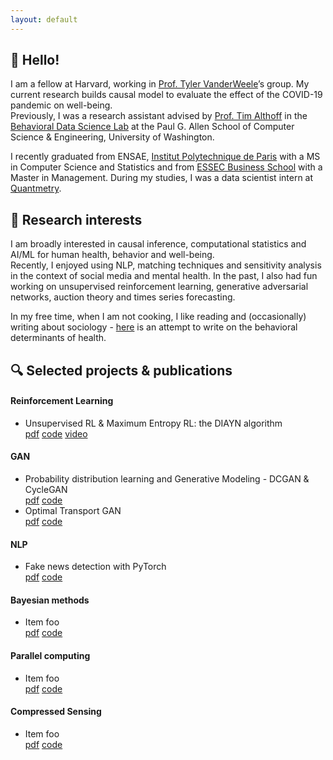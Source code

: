 ```yaml
---
layout: default
---
```


## 👋 Hello!

I am a fellow at Harvard, working in [Prof. Tyler VanderWeele](https://www.hsph.harvard.edu/tyler-vanderweele/)’s group. My current research builds causal model to evaluate the effect of the COVID-19 pandemic on well-being.    
Previously, I was a research assistant advised by [Prof. Tim Althoff](http://timalthoff.de/) in the [Behavioral Data Science Lab](https://behavioral-data.github.io/) at the Paul G. Allen School of Computer Science & Engineering, University of Washington.      

I recently graduated from ENSAE, [Institut Polytechnique de Paris](https://www.ip-paris.fr/en) with a MS in Computer Science and Statistics and from [ESSEC Business School](https://www.essec.edu/en/) with a Master in Management. During my studies, I was a data scientist intern at [Quantmetry](https://www.quantmetry.com/).

## 👀 Research interests

I am broadly interested in causal inference, computational statistics and AI/ML for human health, behavior and well-being.   
Recently, I enjoyed using NLP, matching techniques and sensitivity analysis in the context of social media and mental health. In the past, I also had fun working on unsupervised reinforcement learning, generative adversarial networks, auction theory and times series forecasting.

In my free time, when I am not cooking, I like reading and (occasionally) writing about sociology - [here]() is an attempt to write on the behavioral determinants of health.

## 🔍 Selected projects & publications

#### Reinforcement Learning
*   Unsupervised RL & Maximum Entropy RL: the DIAYN algorithm          
    <a href="assets/papers/rl_final_deshayes_dulcy.pdf" target="_blank"><i class="fa fa-file-pdf-o [&#xf1c1;]"></i> pdf</a>   <a href="https://github.com/remydeshayes/RL_DIAYN.git"  target="_blank"><i class="fa fa-github"></i> code</a> <a href=""><i class="fa fa-youtube [f167]"  target="_blank"></i> video</a>
    
#### GAN 
*   Probability distribution learning and Generative Modeling - DCGAN & CycleGAN            
    <a href="" target="_blank"><i class="fa fa-file-pdf-o [&#xf1c1;]" ></i> pdf</a>   <a href="" target="_blank"><i class="fa fa-github"></i> code</a>
*   Optimal Transport GAN           
    <a href="" target="_blank"><i class="fa fa-file-pdf-o [&#xf1c1;]" ></i> pdf</a>   <a href="" target="_blank"><i class="fa fa-github"></i> code</a>

#### NLP
*   Fake news detection with PyTorch      
    <a href="" target="_blank"><i class="fa fa-file-pdf-o [&#xf1c1;]" ></i> pdf</a>   <a href="" target="_blank"><i class="fa fa-github"></i> code</a>
    
#### Bayesian methods
*   Item foo      
    <a href="" target="_blank"><i class="fa fa-file-pdf-o [&#xf1c1;]" ></i> pdf</a>   <a href="" target="_blank"><i class="fa fa-github"></i> code</a>

#### Parallel computing
*   Item foo       
    <a href="" target="_blank"><i class="fa fa-file-pdf-o [&#xf1c1;]" ></i> pdf</a>   <a href="" target="_blank"><i class="fa fa-github"></i> code</a>

#### Compressed Sensing 
*   Item foo        
    <a href="" target="_blank"><i class="fa fa-file-pdf-o [&#xf1c1;]" ></i> pdf</a>   <a href="" target="_blank"><i class="fa fa-github"></i> code</a>
